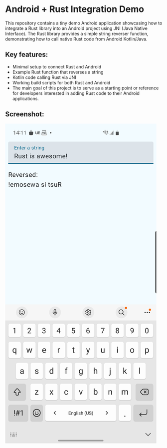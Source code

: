 # Android + Rust Integration Demo

This repository contains a tiny demo Android application showcasing how to integrate a Rust library into an Android project using JNI (Java Native Interface). The Rust library provides a simple string reverser function, demonstrating how to call native Rust code from Android Kotlin/Java.

## Key features:

- Minimal setup to connect Rust and Android
- Example Rust function that reverses a string
- Kotlin code calling Rust via JNI
- Working build scripts for both Rust and Android
- The main goal of this project is to serve as a starting point or reference for developers interested in adding Rust code to their Android applications.

## Screenshot:
![screenshot-1746454302975.png](screenshots/screenshot-1746454302975.png)
